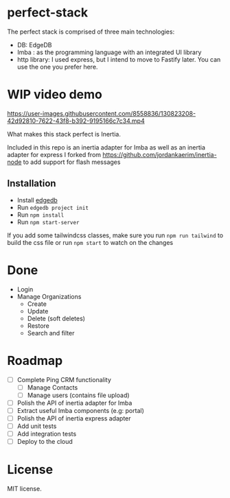 # perfect-stack
The perfect stack is comprised of three main technologies:
- DB: EdgeDB
- Imba : as the programming language with an integrated UI library
- http library: I used express, but I intend to move to Fastify later. You can use the one you prefer here.

# WIP video demo


https://user-images.githubusercontent.com/8558836/130823208-42d92810-7622-43f8-b392-9195166c7c34.mp4



What makes this stack perfect is Inertia. 

Included in this repo is an inertia adapter for Imba as well as an inertia adapter for express I forked from https://github.com/jordankaerim/inertia-node to add support for flash messages
## Installation
- Install [edgedb](https://www.edgedb.com/docs/quickstart)
- Run `edgedb project init`
- Run `npm install`
- Run `npm start-server` 

If you add some tailwindcss classes, make sure you run `npm run tailwind` to build the css file or run `npm start` to watch on the changes

# Done
- Login
- Manage Organizations
  -  Create
  -  Update
  -  Delete (soft deletes)
  -  Restore
  - Search and filter
# Roadmap
- [ ] Complete Ping CRM functionality
  - [ ] Manage Contacts
  - [ ] Manage users (contains file upload)
- [ ] Polish the API of inertia adapter for Imba
- [ ] Extract useful Imba components (e.g: portal)
- [ ] Polish the API of inertia express adapter
- [ ] Add unit tests
- [ ] Add integration tests
- [ ] Deploy to the cloud

# License
MIT license.
